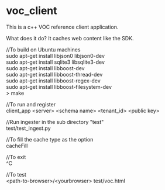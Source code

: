 # voc_client<br>
This is a c++ VOC reference client application.<br>

What does it do? It caches web content like the SDK.<br>

//To build on Ubuntu machines<br>
sudo apt-get install libjson0 libjson0-dev<br>
sudo apt-get install sqlite3 libsqlite3-dev<br>
sudo apt-get install libboost-dev<br>
sudo apt-get install libboost-thread-dev<br>
sudo apt-get install libboost-regex-dev<br>
sudo apt-get install libboost-filesystem-dev<br>>
make

//To run and register<br>
client_app \<server\> \<schema name\> \<tenant_id\> \<public key\><br>

//Run ingester in the sub directory "test"<br>
test/test_ingest.py<br>

//To fill the cache type as the option<br>
cacheFill<br>

//To exit<br>
^C<br>

//To test<br>
\<path-to-browser\>/\<yourbrowser\> test/voc.html<br>
